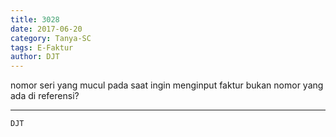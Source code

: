 ```yaml
---
title: 3028
date: 2017-06-20
category: Tanya-SC
tags: E-Faktur
author: DJT
---
```


nomor seri yang mucul pada saat ingin menginput faktur bukan nomor yang ada di referensi?

---



`DJT`
